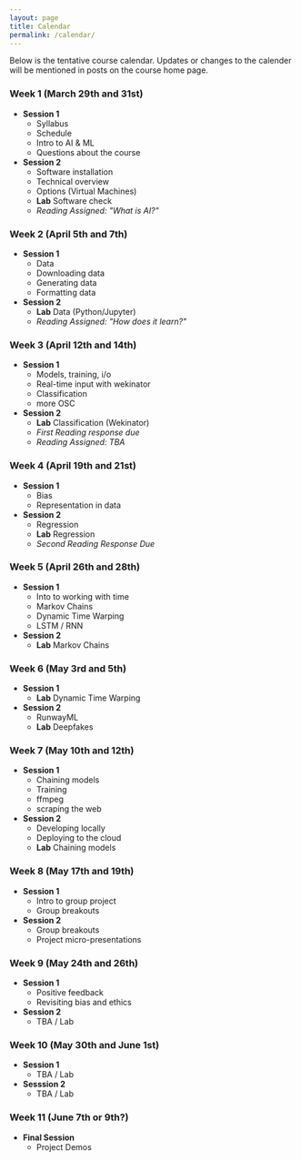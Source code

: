 ```yaml
---
layout: page
title: Calendar 
permalink: /calendar/
---
```


Below is the tentative course calendar. Updates or changes to the calender will be mentioned in posts on 
the course home page.

### Week 1 (March 29th and 31st)
* **Session 1** 
	* Syllabus
	* Schedule
	* Intro to AI & ML
	* Questions about the course
* **Session 2**
	* Software installation
	* Technical overview
	* Options (Virtual Machines)
	* **Lab** Software check
	* *Reading Assigned: "What is AI?"*

### Week 2 (April 5th and 7th)
* **Session 1**
	* Data
	* Downloading data
	* Generating data
	* Formatting data
* **Session 2**
	* **Lab** Data (Python/Jupyter)
	* *Reading Assigned: "How does it learn?"*

### Week 3 (April 12th and 14th)
* **Session 1** 
	* Models, training, i/o
	* Real-time input with wekinator
	* Classification
	* more OSC
* **Session 2**
	* **Lab** Classification (Wekinator)
	* *First Reading response due*
	* *Reading Assigned: TBA*

### Week 4 (April 19th and 21st)
* **Session 1**
	* Bias
	* Representation in data
* **Session 2**
	* Regression
	* **Lab** Regression
	* *Second Reading Response Due*

### Week 5 (April 26th and 28th)
* **Session 1**
	* Into to working with time
	* Markov Chains
	* Dynamic Time Warping
	* LSTM / RNN
* **Session 2**
	* **Lab** Markov Chains

### Week 6 (May 3rd and 5th)
* **Session 1**
	* **Lab** Dynamic Time Warping
* **Session 2**
	* RunwayML
	* **Lab** Deepfakes

### Week 7 (May 10th and 12th)
* **Session 1**
	* Chaining models
	* Training
	* ffmpeg
	* scraping the web
* **Session 2**
	* Developing locally
	* Deploying to the cloud
	* **Lab** Chaining models

### Week 8 (May 17th and 19th)
* **Session 1**
	* Intro to group project
	* Group breakouts
* **Session 2**
	* Group breakouts
	* Project micro-presentations

### Week 9 (May 24th and 26th)
* **Session 1**
	* Positive feedback
	* Revisiting bias and ethics
* **Session 2**
	* TBA / Lab

### Week 10 (May 30th and June 1st)
* **Session 1**
	* TBA / Lab
* **Sesssion 2**
	* TBA / Lab

### Week 11 (June 7th or 9th?)
* **Final Session**
	* Project Demos
